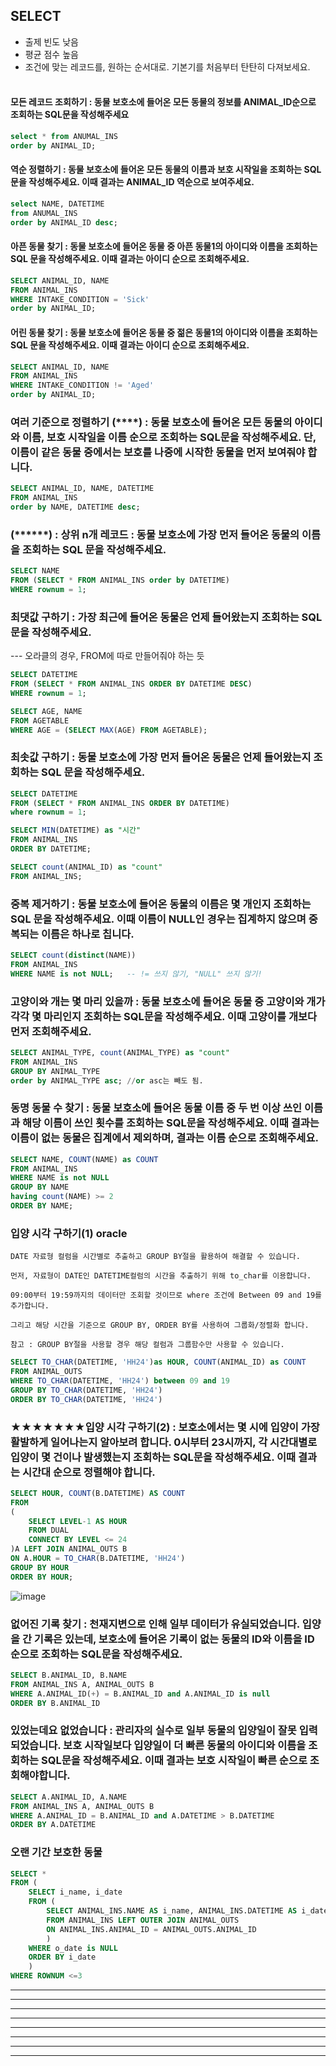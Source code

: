 ## SELECT
- 출제 빈도 낮음
- 평균 점수 높음
- 조건에 맞는 레코드를, 원하는 순서대로. 기본기를 처음부터 탄탄히 다져보세요.<br/><br/>


#### 모든 레코드 조회하기 : 동물 보호소에 들어온 모든 동물의 정보를 ANIMAL_ID순으로 조회하는 SQL문을 작성해주세요
~~~sql
select * from ANUMAL_INS
order by ANIMAL_ID;
~~~

#### 역순 정렬하기 : 동물 보호소에 들어온 모든 동물의 이름과 보호 시작일을 조회하는 SQL문을 작성해주세요. 이때 결과는 ANIMAL_ID 역순으로 보여주세요.
~~~sql
select NAME, DATETIME 
from ANUMAL_INS
order by ANIMAL_ID desc;
~~~

#### 아픈 동물 찾기 : 동물 보호소에 들어온 동물 중 아픈 동물1의 아이디와 이름을 조회하는 SQL 문을 작성해주세요. 이때 결과는 아이디 순으로 조회해주세요.
~~~sql
SELECT ANIMAL_ID, NAME
FROM ANIMAL_INS
WHERE INTAKE_CONDITION = 'Sick'
order by ANIMAL_ID;
~~~

#### 어린 동물 찾기 : 동물 보호소에 들어온 동물 중 젊은 동물1의 아이디와 이름을 조회하는 SQL 문을 작성해주세요. 이때 결과는 아이디 순으로 조회해주세요.
~~~sql
SELECT ANIMAL_ID, NAME
FROM ANIMAL_INS
WHERE INTAKE_CONDITION != 'Aged'
order by ANIMAL_ID;
~~~

### 여러 기준으로 정렬하기 (****) : 동물 보호소에 들어온 모든 동물의 아이디와 이름, 보호 시작일을 이름 순으로 조회하는 SQL문을 작성해주세요. 단, 이름이 같은 동물 중에서는 보호를 나중에 시작한 동물을 먼저 보여줘야 합니다.
~~~sql
SELECT ANIMAL_ID, NAME, DATETIME
FROM ANIMAL_INS
order by NAME, DATETIME desc;
~~~

### (******) : 상위 n개 레코드 :  동물 보호소에 가장 먼저 들어온 동물의 이름을 조회하는 SQL 문을 작성해주세요.
~~~sql
SELECT NAME
FROM (SELECT * FROM ANIMAL_INS order by DATETIME)
WHERE rownum = 1;
~~~

### 최댓값 구하기 : 가장 최근에 들어온 동물은 언제 들어왔는지 조회하는 SQL 문을 작성해주세요.
--- 오라클의 경우, FROM에 따로 만들어줘야 하는 듯
~~~sql
SELECT DATETIME
FROM (SELECT * FROM ANIMAL_INS ORDER BY DATETIME DESC)
WHERE rownum = 1; 
~~~

~~~sql
SELECT AGE, NAME
FROM AGETABLE
WHERE AGE = (SELECT MAX(AGE) FROM AGETABLE);
~~~

### 최솟값 구하기 : 동물 보호소에 가장 먼저 들어온 동물은 언제 들어왔는지 조회하는 SQL 문을 작성해주세요.
~~~sql
SELECT DATETIME
FROM (SELECT * FROM ANIMAL_INS ORDER BY DATETIME)
where rownum = 1; 

SELECT MIN(DATETIME) as "시간"
FROM ANIMAL_INS
ORDER BY DATETIME;
~~~

~~~sql
SELECT count(ANIMAL_ID) as "count"
FROM ANIMAL_INS;
~~~

### 중복 제거하기 : 동물 보호소에 들어온 동물의 이름은 몇 개인지 조회하는 SQL 문을 작성해주세요. 이때 이름이 NULL인 경우는 집계하지 않으며 중복되는 이름은 하나로 칩니다.
~~~sql
SELECT count(distinct(NAME))
FROM ANIMAL_INS
WHERE NAME is not NULL;   -- != 쓰지 않기, "NULL" 쓰지 않기!
~~~

### 고양이와 개는 몇 마리 있을까 : 동물 보호소에 들어온 동물 중 고양이와 개가 각각 몇 마리인지 조회하는 SQL문을 작성해주세요. 이때 고양이를 개보다 먼저 조회해주세요.
~~~sql
SELECT ANIMAL_TYPE, count(ANIMAL_TYPE) as "count"
FROM ANIMAL_INS
GROUP BY ANIMAL_TYPE
order by ANIMAL_TYPE asc; //or asc는 빼도 됨.
~~~


### 동명 동물 수 찾기 : 동물 보호소에 들어온 동물 이름 중 두 번 이상 쓰인 이름과 해당 이름이 쓰인 횟수를 조회하는 SQL문을 작성해주세요. 이때 결과는 이름이 없는 동물은 집계에서 제외하며, 결과는 이름 순으로 조회해주세요.
~~~sql
SELECT NAME, COUNT(NAME) as COUNT
FROM ANIMAL_INS
WHERE NAME is not NULL
GROUP BY NAME
having count(NAME) >= 2
ORDER BY NAME;
~~~

### 입양 시각 구하기(1) oracle
~~~
DATE 자료형 컬럼을 시간별로 추출하고 GROUP BY절을 활용하여 해결할 수 있습니다.

먼저, 자료형이 DATE인 DATETIME컬럼의 시간을 추출하기 위해 to_char를 이용합니다.

09:00부터 19:59까지의 데이터만 조회할 것이므로 where 조건에 Between 09 and 19를 추가합니다.

그리고 해당 시간을 기준으로 GROUP BY, ORDER BY를 사용하여 그룹화/정렬화 합니다.

참고 : GROUP BY절을 사용할 경우 해당 컬럼과 그룹함수만 사용할 수 있습니다.
~~~
~~~sql
SELECT TO_CHAR(DATETIME, 'HH24')as HOUR, COUNT(ANIMAL_ID) as COUNT
FROM ANIMAL_OUTS
WHERE TO_CHAR(DATETIME, 'HH24') between 09 and 19
GROUP BY TO_CHAR(DATETIME, 'HH24')
ORDER BY TO_CHAR(DATETIME, 'HH24')
~~~

### ★★★★★★★입양 시각 구하기(2) : 보호소에서는 몇 시에 입양이 가장 활발하게 일어나는지 알아보려 합니다. 0시부터 23시까지, 각 시간대별로 입양이 몇 건이나 발생했는지 조회하는 SQL문을 작성해주세요. 이때 결과는 시간대 순으로 정렬해야 합니다.
~~~sql
SELECT HOUR, COUNT(B.DATETIME) AS COUNT
FROM
(
    SELECT LEVEL-1 AS HOUR
    FROM DUAL
    CONNECT BY LEVEL <= 24
)A LEFT JOIN ANIMAL_OUTS B
ON A.HOUR = TO_CHAR(B.DATETIME, 'HH24')
GROUP BY HOUR
ORDER BY HOUR;
~~~

![image](https://user-images.githubusercontent.com/48751536/142750617-c32e7cc3-d5b6-4c32-8c15-85eb3a638956.png)

### 없어진 기록 찾기 : 천재지변으로 인해 일부 데이터가 유실되었습니다. 입양을 간 기록은 있는데, 보호소에 들어온 기록이 없는 동물의 ID와 이름을 ID 순으로 조회하는 SQL문을 작성해주세요.
~~~sql
SELECT B.ANIMAL_ID, B.NAME
FROM ANIMAL_INS A, ANIMAL_OUTS B
WHERE A.ANIMAL_ID(+) = B.ANIMAL_ID and A.ANIMAL_ID is null
ORDER BY B.ANIMAL_ID
~~~

### 있었는데요 없었습니다 : 관리자의 실수로 일부 동물의 입양일이 잘못 입력되었습니다. 보호 시작일보다 입양일이 더 빠른 동물의 아이디와 이름을 조회하는 SQL문을 작성해주세요. 이때 결과는 보호 시작일이 빠른 순으로 조회해야합니다.
~~~sql
SELECT A.ANIMAL_ID, A.NAME
FROM ANIMAL_INS A, ANIMAL_OUTS B
WHERE A.ANIMAL_ID = B.ANIMAL_ID and A.DATETIME > B.DATETIME
ORDER BY A.DATETIME
~~~


### 오랜 기간 보호한 동물
~~~sql
SELECT * 
FROM (
    SELECT i_name, i_date
    FROM (
        SELECT ANIMAL_INS.NAME AS i_name, ANIMAL_INS.DATETIME AS i_date, ANIMAL_OUTS.DATETIME As o_date
        FROM ANIMAL_INS LEFT OUTER JOIN ANIMAL_OUTS
        ON ANIMAL_INS.ANIMAL_ID = ANIMAL_OUTS.ANIMAL_ID
        )
    WHERE o_date is NULL
    ORDER BY i_date
    )
WHERE ROWNUM <=3

~~~

-----------------------------------------------------------------------
----------------------------------------------------------------------
-----------------------------------------------------------------------
-----------------------------------------------------------------------
-----------------------------------------------------------------------
-----------------------------------------------------------------------
-----------------------------------------------------------------------
-----------------------------------------------------------------------
